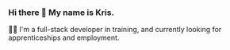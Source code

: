 ### Hi there 👋 My name is Kris.

👨‍💻 I'm a full-stack developer in training, and currently looking for apprenticeships and employment.
